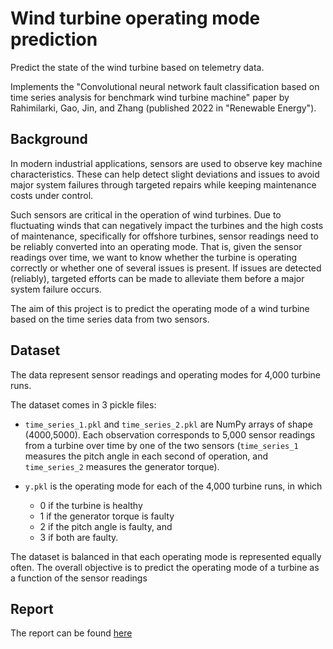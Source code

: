# Wind turbine operating mode prediction

Predict the state of the wind turbine based on telemetry data.

Implements the "Convolutional neural network fault classification based on time series
analysis for benchmark wind turbine machine" paper by Rahimilarki, Gao, Jin, and Zhang
(published 2022 in "Renewable Energy").

## Background

In modern industrial applications, sensors are used to observe key machine characteristics.
These can help detect slight deviations and issues to avoid major system failures through
targeted repairs while keeping maintenance costs under control.

Such sensors are critical in the operation of wind turbines. Due to fluctuating winds that can
negatively impact the turbines and the high costs of maintenance, specifically for offshore
turbines, sensor readings need to be reliably converted into an operating mode. That is, given
the sensor readings over time, we want to know whether the turbine is operating correctly or
whether one of several issues is present. If issues are detected (reliably), targeted efforts can be
made to alleviate them before a major system failure occurs.

The aim of this project is to predict the operating mode of a wind turbine based on the
time series data from two sensors.

## Dataset

The data represent sensor readings and operating modes for 4,000 turbine runs.

The dataset comes in 3 pickle files:

- `time_series_1.pkl` and `time_series_2.pkl` are NumPy arrays of shape (4000,5000).
Each observation corresponds to 5,000 sensor readings from a turbine over time by one of
the two sensors (`time_series_1` measures the pitch angle in each second of operation,
and `time_series_2` measures the generator torque).

- `y.pkl` is the operating mode for each of the 4,000 turbine runs, in which
  - 0 if the turbine is healthy
  - 1 if the generator torque is faulty
  - 2 if the pitch angle is faulty, and
  - 3 if both are faulty.

The dataset is balanced in that each operating mode is represented equally often. The
overall objective is to predict the operating mode of a turbine as a function of the
sensor readings

## Report

The report can be found [here](./Report.md)
